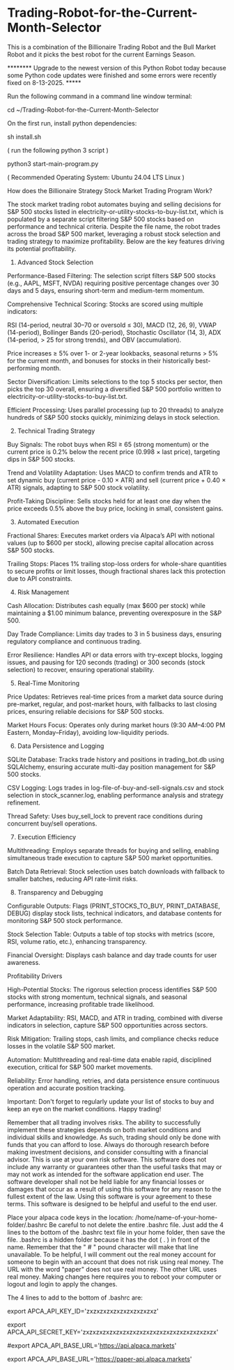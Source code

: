 # Trading-Robot-for-the-Current-Month-Selector
This is a combination of the Billionaire Trading Robot and the Bull Market Robot and it picks the best robot for the current Earnings Season. 

******** Upgrade to the newest version of this Python Robot today because some Python code updates were finished and some errors were recently fixed 
on 8-13-2025. *****

Run the following command in a command line window terminal:  

cd ~/Trading-Robot-for-the-Current-Month-Selector

On the first run, install python dependencies: 

sh install.sh

( run the following python 3 script )

python3 start-main-program.py

( Recommended Operating System: 
Ubuntu 24.04 LTS Linux )

How does the Billionaire Strategy Stock Market Trading Program Work? 

The stock market trading robot automates buying and selling decisions for S&P 500 stocks listed in electricity-or-utility-stocks-to-buy-list.txt, which is populated by a separate script filtering S&P 500 stocks based on performance and technical criteria. Despite the file name, the robot trades across the broad S&P 500 market, leveraging a robust stock selection and trading strategy to maximize profitability. Below are the key features driving its potential profitability.

1. Advanced Stock Selection





Performance-Based Filtering: The selection script filters S&P 500 stocks (e.g., AAPL, MSFT, NVDA) requiring positive percentage changes over 30 days and 5 days, ensuring short-term and medium-term momentum.



Comprehensive Technical Scoring: Stocks are scored using multiple indicators:





RSI (14-period, neutral 30–70 or oversold ≤ 30), MACD (12, 26, 9), VWAP (14-period), Bollinger Bands (20-period), Stochastic Oscillator (14, 3), ADX (14-period, > 25 for strong trends), and OBV (accumulation).



Price increases ≥ 5% over 1- or 2-year lookbacks, seasonal returns > 5% for the current month, and bonuses for stocks in their historically best-performing month.



Sector Diversification: Limits selections to the top 5 stocks per sector, then picks the top 30 overall, ensuring a diversified S&P 500 portfolio written to electricity-or-utility-stocks-to-buy-list.txt.



Efficient Processing: Uses parallel processing (up to 20 threads) to analyze hundreds of S&P 500 stocks quickly, minimizing delays in stock selection.

2. Technical Trading Strategy





Buy Signals: The robot buys when RSI ≥ 65 (strong momentum) or the current price is 0.2% below the recent price (0.998 × last price), targeting dips in S&P 500 stocks.



Trend and Volatility Adaptation: Uses MACD to confirm trends and ATR to set dynamic buy (current price - 0.10 × ATR) and sell (current price + 0.40 × ATR) signals, adapting to S&P 500 stock volatility.



Profit-Taking Discipline: Sells stocks held for at least one day when the price exceeds 0.5% above the buy price, locking in small, consistent gains.

3. Automated Execution





Fractional Shares: Executes market orders via Alpaca’s API with notional values (up to $600 per stock), allowing precise capital allocation across S&P 500 stocks.



Trailing Stops: Places 1% trailing stop-loss orders for whole-share quantities to secure profits or limit losses, though fractional shares lack this protection due to API constraints.

4. Risk Management





Cash Allocation: Distributes cash equally (max $600 per stock) while maintaining a $1.00 minimum balance, preventing overexposure in the S&P 500.



Day Trade Compliance: Limits day trades to 3 in 5 business days, ensuring regulatory compliance and continuous trading.



Error Resilience: Handles API or data errors with try-except blocks, logging issues, and pausing for 120 seconds (trading) or 300 seconds (stock selection) to recover, ensuring operational stability.

5. Real-Time Monitoring





Price Updates: Retrieves real-time prices from a market data source during pre-market, regular, and post-market hours, with fallbacks to last closing prices, ensuring reliable decisions for S&P 500 stocks.



Market Hours Focus: Operates only during market hours (9:30 AM–4:00 PM Eastern, Monday–Friday), avoiding low-liquidity periods.

6. Data Persistence and Logging





SQLite Database: Tracks trade history and positions in trading_bot.db using SQLAlchemy, ensuring accurate multi-day position management for S&P 500 stocks.



CSV Logging: Logs trades in log-file-of-buy-and-sell-signals.csv and stock selection in stock_scanner.log, enabling performance analysis and strategy refinement.



Thread Safety: Uses buy_sell_lock to prevent race conditions during concurrent buy/sell operations.

7. Execution Efficiency





Multithreading: Employs separate threads for buying and selling, enabling simultaneous trade execution to capture S&P 500 market opportunities.



Batch Data Retrieval: Stock selection uses batch downloads with fallback to smaller batches, reducing API rate-limit risks.

8. Transparency and Debugging





Configurable Outputs: Flags (PRINT_STOCKS_TO_BUY, PRINT_DATABASE, DEBUG) display stock lists, technical indicators, and database contents for monitoring S&P 500 stock performance.



Stock Selection Table: Outputs a table of top stocks with metrics (score, RSI, volume ratio, etc.), enhancing transparency.



Financial Oversight: Displays cash balance and day trade counts for user awareness.

Profitability Drivers





High-Potential Stocks: The rigorous selection process identifies S&P 500 stocks with strong momentum, technical signals, and seasonal performance, increasing profitable trade likelihood.



Market Adaptability: RSI, MACD, and ATR in trading, combined with diverse indicators in selection, capture S&P 500 opportunities across sectors.



Risk Mitigation: Trailing stops, cash limits, and compliance checks reduce losses in the volatile S&P 500 market.



Automation: Multithreading and real-time data enable rapid, disciplined execution, critical for S&P 500 market movements.



Reliability: Error handling, retries, and data persistence ensure continuous operation and accurate position tracking.

Important: Don't forget to regularly update your list of stocks to buy and keep an eye on the market conditions. Happy trading!

Remember that all trading involves risks. The ability to successfully implement these strategies depends on both market conditions and individual skills and knowledge. As such, trading should only be done with funds that you can afford to lose. Always do thorough research before making investment decisions, and consider consulting with a financial advisor. This is use at your own risk software. This software does not include any warranty or guarantees other than the useful tasks that may or may not work as intended for the software application end user. The software developer shall not be held liable for any financial losses or damages that occur as a result of using this software for any reason to the fullest extent of the law. Using this software is your agreement to these terms. This software is designed to be helpful and useful to the end user.

Place your alpaca code keys in the location: /home/name-of-your-home-folder/.bashrc Be careful to not delete the entire .bashrc file. Just add the 4 lines to the bottom of the .bashrc text file in your home folder, then save the file. .bashrc is a hidden folder because it has the dot ( . ) in front of the name. Remember that the " # " pound character will make that line unavailable. To be helpful, I will comment out the real money account for someone to begin with an account that does not risk using real money. The URL with the word "paper" does not use real money. The other URL uses real money. Making changes here requires you to reboot your computer or logout and login to apply the changes.

The 4 lines to add to the bottom of .bashrc are:

export APCA_API_KEY_ID='zxzxzxzxzxzxzxzxzxzxz'

export APCA_API_SECRET_KEY='zxzxzxzxzxzxzxzxzxzxzxzxzxzxzxzxzxzxzxzx'

#export APCA_API_BASE_URL='https://api.alpaca.markets'

export APCA_API_BASE_URL='https://paper-api.alpaca.markets'
